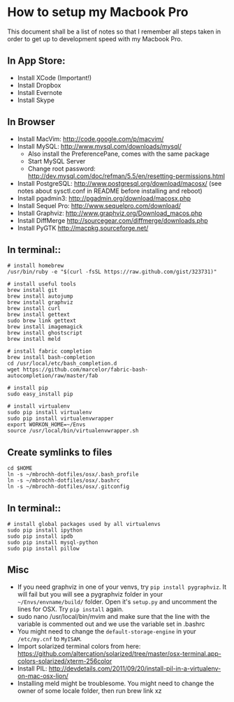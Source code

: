 # How to setup my Macbook Pro

This document shall be a list of notes so that I remember all steps taken in order to get up to development speed with my Macbook Pro.

## In App Store:

* Install XCode (Important!)
* Install Dropbox
* Install Evernote
* Install Skype

## In Browser
* Install MacVim: http://code.google.com/p/macvim/
* Install MySQL: http://www.mysql.com/downloads/mysql/
  * Also install the PreferencePane, comes with the same package
  * Start MySQL Server
  * Change root password: http://dev.mysql.com/doc/refman/5.5/en/resetting-permissions.html
* Install PostgreSQL: http://www.postgresql.org/download/macosx/ (see notes
  about sysctl.conf in README before installing and reboot)
* Install pgadmin3: http://pgadmin.org/download/macosx.php
* Install Sequel Pro: http://www.sequelpro.com/download/
* Install Graphviz: http://www.graphviz.org/Download_macos.php
* Install DiffMerge http://sourcegear.com/diffmerge/downloads.php
* Install PyGTK http://macpkg.sourceforge.net/

## In terminal::

    # install homebrew
    /usr/bin/ruby -e "$(curl -fsSL https://raw.github.com/gist/323731)"

    # install useful tools
    brew install git
    brew install autojump
    brew install graphviz
    brew install curl
    brew install gettext
    sudo brew link gettext
    brew install imagemagick
    brew install ghostscript
    brew install meld

    # install fabric completion
    brew install bash-completion
    cd /usr/local/etc/bash_completion.d
    wget https://github.com/marcelor/fabric-bash-autocompletion/raw/master/fab

	# install pip
    sudo easy_install pip

	# install virtualenv
	sudo pip install virtualenv
	sudo pip install virtualenvwrapper
	export WORKON_HOME=~/Envs
	source /usr/local/bin/virtualenvwrapper.sh

## Create symlinks to files

    cd $HOME
    ln -s ~/mbrochh-dotfiles/osx/.bash_profile
    ln -s ~/mbrochh-dotfiles/osx/.bashrc
    ln -s ~/mbrochh-dotfiles/osx/.gitconfig

## In terminal::

	# install global packages used by all virtualenvs
	sudo pip install ipython
	sudo pip install ipdb
	sudo pip install mysql-python
	sudo pip install pillow

## Misc

* If you need graphviz in one of your venvs, try ``pip install pygraphviz``.
  It will fail but you will see a pygraphviz folder in your
  ``~/Envs/envname/build/`` folder. Open it's ``setup.py`` and uncomment
  the lines for OSX. Try ``pip install`` again.
* sudo nano /usr/local/bin/mvim and make sure that the line with the variable
  is commented out and we use the variable set in .bashrc
* You might need to change the ``default-storage-engine`` in your
  ``/etc/my.cnf`` to ``MyISAM``.
* Import solarized terminal colors from here:
  https://github.com/altercation/solarized/tree/master/osx-terminal.app-colors-solarized/xterm-256color
* Install PIL: http://devdetails.com/2011/09/20/install-pil-in-a-virtualenv-on-mac-osx-lion/
* Installing meld might be troublesome. You might need to change the owner
  of some locale folder, then run brew link xz
